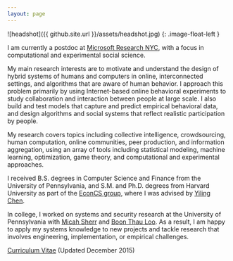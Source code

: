 ```yaml
---
layout: page
---
```


![headshot]({{ github.site.url }}/assets/headshot.jpg)
{: .image-float-left }

I am currently a postdoc at [Microsoft Research NYC][msrnyc], with a focus in
computational and experimental social science.

[msrnyc]: https://www.microsoft.com/en-us/research/lab/microsoft-research-new-york/

My main research interests are to motivate and understand the design of hybrid
systems of humans and computers in online, interconnected settings, and
algorithms that are aware of human behavior. I approach this problem primarily
by using Internet-based online behavioral experiments to study collaboration and
interaction between people at large scale. I also build and test models that
capture and predict empirical behavioral data, and design algorithms and social
systems that reflect realistic participation by people.

My research covers topics including collective intelligence, crowdsourcing,
human computation, online communities, peer production, and information
aggregation, using an array of tools including statistical modeling, machine
learning, optimization, game theory, and computational and experimental
approaches.

I received B.S. degrees in Computer Science and Finance from the University of
Pennsylvania, and S.M. and Ph.D. degrees from Harvard University as part of
the [EconCS group][econcs], where I was advised by [Yiling Chen][yiling].

[econcs]: http://www.econcs.seas.harvard.edu
[yiling]: http://www.yiling.seas.harvard.edu 

In college, I worked on systems and security research at the University of
Pennsylvania with [Micah Sherr][msherr] and [Boon Thau Loo][boonloo]. As a
result, I am happy to apply my systems knowledge to new projects and tackle
research that involves engineering, implementation, or empirical challenges.

[msherr]: https://security.cs.georgetown.edu/~msherr/
[boonloo]: http://www.cis.upenn.edu/~boonloo

[Curriculum Vitae](https://dl.dropboxusercontent.com/u/13229094/papers/cv.pdf) (Updated December 2015)
